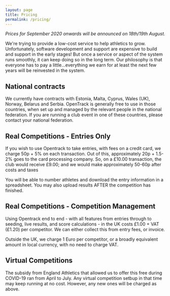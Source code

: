 ```yaml
---
layout: page
title: Pricing
permalink: /pricing/
---
```



*Prices for September 2020 onwards will be announced on 18th/19th August.*

We're trying to provide a low-cost service to help athletics to grow.   Unfortunately, software development
and support are expensive to build and support in the early stages!  But once a service or aspect of the system runs smoothly,  it can keep doing so in the long term.  Our philosophy is that everyone has to pay a little...everything we earn for at least the next few years will be reinvested in the system.

## National contracts
We currently have contracts with Estonia, Malta, Cyprus, Wales (UK), Norway, Belarus and Serbia.   OpenTrack is generally free to use in those countries, when set up and managed by the relevant people in the national federation. If you are running a club event in one of these countries, please contact your national federation.


## Real Competitions - Entries Only
If you wish to use Opentrack to take entries, with fees on a credit card, we charge 50p + 5% on each transaction.   Out of this, approximately 20p + 1.5-2% goes to the card processing company.  So, on a £10.00 transaction, the club would receive £9.00; and we would make approximately 50-60p after costs and taxes

You will be able to number athletes and download the entry information in a spreadsheet.  You may also upload results AFTER the competition has finished.  

## Real Competitions - Competition Management

Using Opentrack end to end - with all features from entries through to seeding, live results, and score calculations - in the UK costs £1.00 + VAT (£1.20) per competitor.   We can either collect this from entry fees, or invoice.

Outside the UK, we charge 1 Euro per competitor, or a broadly equivalent amount in local currency, with no need to charge VAT.


## Virtual Competitions

The subsidy from England Athletics that allowed us to offer this free during COVID-19 ran from April to July.  Any virtual competition setbup in that time may keep running at no cost.  However, any new ones will be charged as above.